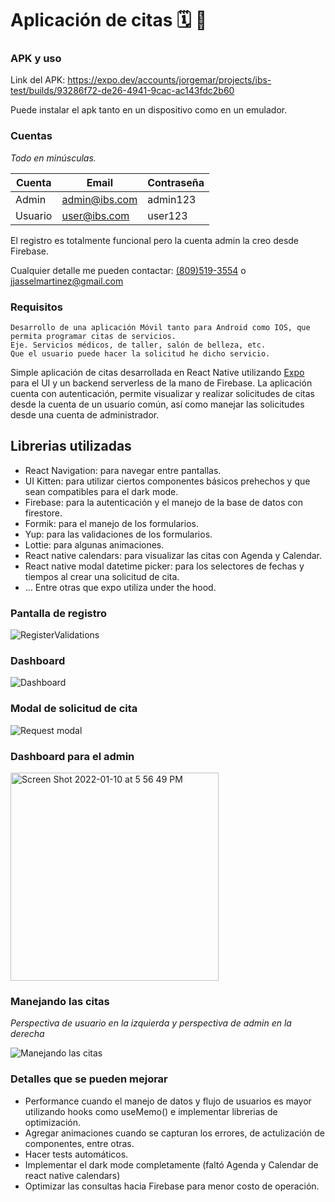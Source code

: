 # Aplicación de citas 🗓️ 📆

### APK y uso

Link del APK:
https://expo.dev/accounts/jorgemar/projects/ibs-test/builds/93286f72-de26-4941-9cac-ac143fdc2b60

Puede instalar el apk tanto en un dispositivo como en un emulador.

### Cuentas

_Todo en minúsculas._

 Cuenta  | Email | Contraseña 
------------- | ------------- | ------------- 
Admin  | admin@ibs.com  | admin123
Usuario  | user@ibs.com  | user123


El registro es totalmente funcional pero la cuenta admin la creo desde Firebase.

Cualquier detalle me pueden contactar: <a href='tel:+18095193554'>(809)519-3554</a> o jjasselmartinez@gmail.com


### Requisitos
```
Desarrollo de una aplicación Móvil tanto para Android como IOS, que permita programar citas de servicios.
Eje. Servicios médicos, de taller, salón de belleza, etc.
Que el usuario puede hacer la solicitud he dicho servicio.
```

Simple aplicación de citas desarrollada en React Native utilizando <a href='https://expo.dev/' target='_blank'>Expo</a> para el UI y un backend serverless de la mano de Firebase. La aplicación cuenta con autenticación, permite visualizar y realizar solicitudes de citas desde la cuenta de un usuario común, así como manejar las solicitudes desde una cuenta de administrador. 

## Librerias utilizadas

* React Navigation: para navegar entre pantallas.
* UI Kitten: para utilizar ciertos componentes básicos prehechos y que sean compatibles para el dark mode.
* Firebase: para la autenticación y el manejo de la base de datos con firestore.
* Formik: para el manejo de los formularios.
* Yup: para las validaciones de los formularios.
* Lottie: para algunas animaciones.
* React native calendars: para visualizar las citas con Agenda y Calendar.
* React native modal datetime picker: para los selectores de fechas y tiempos al crear una solicitud de cita.
* ... Entre otras que expo utiliza under the hood.

### Pantalla de registro


![RegisterValidations](https://user-images.githubusercontent.com/22924299/148800181-7ac8fdb1-d709-4658-8786-3cae689e5e0c.gif)

### Dashboard

![Dashboard](https://user-images.githubusercontent.com/22924299/148820241-28e2a491-103c-493c-b2c1-51e365684e03.gif)

### Modal de solicitud de cita

![Request modal](https://user-images.githubusercontent.com/22924299/148844968-814df227-071a-4ecd-a395-5d89f879bfef.gif)

### Dashboard para el admin

<img width="333" alt="Screen Shot 2022-01-10 at 5 56 49 PM" src="https://user-images.githubusercontent.com/22924299/148845472-3be48008-3f22-4756-a228-5359055089fe.png">

### Manejando las citas

_Perspectiva de usuario en la izquierda y perspectiva de admin en la derecha_

![Manejando las citas](https://user-images.githubusercontent.com/22924299/148848382-a59b919a-b542-44b6-8e3e-0b100a8dc539.gif)

### Detalles que se pueden mejorar

* Performance cuando el manejo de datos y flujo de usuarios es mayor utilizando hooks como useMemo() e implementar librerias de optimización.
* Agregar animaciones cuando se capturan los errores, de actulización de componentes, entre otras. 
* Hacer tests automáticos.
* Implementar el dark mode completamente (faltó Agenda y Calendar de react native calendars)
* Optimizar las consultas hacia Firebase para menor costo de operación.

